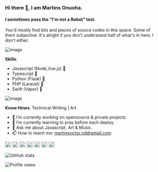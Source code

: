 ### Hi there 👋, I am Martins  Onuoha.
#### I sometimes pass the "I'm not a Robot" test.

You'd mostly find bits and pieces of source codes in this space. Some of them subjective. It's alright if you don't understand half of what's in here, I don't either. 

![image](https://static01.nyt.com/images/2016/08/05/us/05onfire1_xp/05onfire1_xp-superJumbo-v2.jpg)

**Skills**: 
 - Javascript (Node,Vue.js) :art:
 - Typescript :guitar:
 - Python (Flask) :snake:
 - PHP (Laravel) :older_man:
 - Swift (Vapor) :poodle:

![image](https://creators-images.vice.com/content-images/contentimage/no-slug/e4b4980051ad925f38d2bb2a4741df36.jpg)

**Know Hows**: Technical Writing | Art

- 🔭 I’m currently working on opensource & private projects 
- 🌱 I’m currently learning to pray before each deploy. 
- 💬 Ask me about Javascript, Art & Music. 
- 📫 How to reach me: martinsvictor.nd@gmail.com 


[<img src='https://cdn.jsdelivr.net/npm/simple-icons@3.0.1/icons/github.svg' alt='github' height='20'>](https://github.com/MartinsOnuoha)  [<img src='https://cdn.jsdelivr.net/npm/simple-icons@3.0.1/icons/dev-dot-to.svg' alt='dev' height='20'>](https://dev.to/martinsonuoha)  [<img src='https://cdn.jsdelivr.net/npm/simple-icons@3.0.1/icons/linkedin.svg' alt='linkedin' height='20'>](https://www.linkedin.com/in/victor-onuoha-martins/)  [<img src='https://cdn.jsdelivr.net/npm/simple-icons@3.0.1/icons/facebook.svg' alt='facebook' height='20'>](https://www.facebook.com/phatOnuoha)  [<img src='https://cdn.jsdelivr.net/npm/simple-icons@3.0.1/icons/instagram.svg' alt='instagram' height='20'>](https://www.instagram.com/__renaissancehumanist/)  [<img src='https://cdn.jsdelivr.net/npm/simple-icons@3.0.1/icons/twitter.svg' alt='twitter' height='20'>](https://twitter.com/OnuohaOfficial)  [<img src='https://cdn.jsdelivr.net/npm/simple-icons@3.0.1/icons/stackoverflow.svg' alt='stackoverflow' height='20'>](https://stackoverflow.com/users/6948483/martinsonuoha)  

![GitHub stats](https://github-readme-stats.vercel.app/api?username=MartinsOnuoha&show_icons=true)  

![Profile views](https://gpvc.arturio.dev/MartinsOnuoha)  
